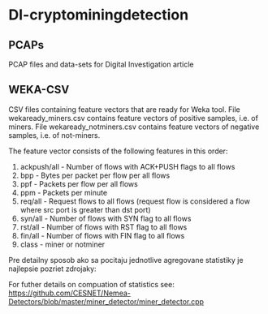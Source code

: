 # DI-cryptominingdetection

## PCAPs
PCAP files and data-sets for Digital Investigation article


## WEKA-CSV
CSV files containing feature vectors that are ready for Weka tool.
File wekaready_miners.csv contains feature vectors of positive samples, i.e. of miners.
File wekaready_notminers.csv contains feature vectors of negative samples, i.e. of not-miners.

The feature vector consists of the following features in this order:
1. ackpush/all - Number of flows with ACK+PUSH flags to all flows
2. bpp - Bytes per packet per flow per all flows
3. ppf - Packets per flow per all flows
4. ppm - Packets per minute
5. req/all - Request flows to all flows (request flow is considered a flow where src port is greater than dst port)
6. syn/all - Number of flows with SYN flag to all flows
7. rst/all - Number of flows with RST flag to all flows
7. fin/all - Number of flows with FIN flag to all flows
7. class - miner or notminer

Pre detailny sposob ako sa pocitaju jednotlive agregovane statistiky je najlepsie pozriet zdrojaky:

For futher details on compuation of statistics see:
https://github.com/CESNET/Nemea-Detectors/blob/master/miner_detector/miner_detector.cpp

